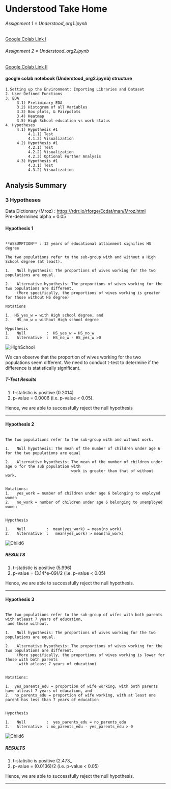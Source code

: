 
# Understood Take Home <br>
###### Assignment 1 = Understood_org1.ipynb
[Google Colab Link I](https://colab.research.google.com/drive/1XEbJzKbNOWP1kOECGX2HlsGWnMjuY9Q0?usp=sharing)
###### Assignment 2 = Understood_org2.ipynb
[Google Colab Link II](https://colab.research.google.com/drive/1ymiPzweYBdBuB0-05ZTW1nSAAri3j2BZ?usp=sharing)
#### google colab notebook (Understood_org2.ipynb) structure
```
1.Setting up the Environment: Importing Libraries and Dataset
2. User Defined Functions
3. EDA
     3.1) Preliminary EDA
     3.2) Histogram of all Variables
     3.3) Box plots, & Pairpolots
     3.4) Heatmap
     3.5) High School education vs work status
4. Hypotheses
     4.1) Hypothesis #1
          4.1.1) Test
          4.1.2) Visualization
     4.2) Hypothesis #1
          4.2.1) Test
          4.2.2) Visualization
          4.2.3) Optional Further Analysis
     4.3) Hypothesis #1
          4.3.1) Test
          4.3.2) Visualization

```
## Analysis Summary
### 3 Hypotheses
Data Dictionary (Mroz) : https://rdrr.io/rforge/Ecdat/man/Mroz.html <br>
Pre-determined alpha = 0.05

#### Hypothesis 1
```

**ASSUMPTION** : 12 years of educational attainment signifies HS degree

The two populations refer to the sub-group with and without a High School degree (at least).

1.   Null hypothesis: The proportions of wives working for the two populations are equal.

2.   Alternative hypothesis: The proportions of wives working for the two populations are different. 
     (More specifically, the proportions of wives working is greater for those without HS degree)

Notations

1.  HS_yes_w = with High school degree, and 
2.   HS_no_w = without High school degree

Hypothesis
1.   Null         :  HS_yes_w = HS_no_w 
2.   Alternative  :  HS_no_w - HS_yes_w >0

```
![HighSchool](/images/H13.png)

We can observe that the proportion of wives working for the two populations seem different.
We need to conduct t-test to determine if the difference is statistically significant.
##### T-Test Results

1.   t-statistic is positive (0.2014)
2.   p-value = 0.0006 (i.e. p-value < 0.05).

Hence, we are able to successfully reject the null 
hypothesis 
<hr>

#### Hypothesis 2
```

The two populations refer to the sub-group with and without work.

1.   Null hypothesis: The mean of the number of children under age 6 for the two populations are equal

2.   Alternative hypothesis: The mean of the number of children under age 6 for the sub population with 
                             work is greater than that of without work.


Notations:
1.   yes_work = number of children under age 6 belonging to employed women
2.   no_work = number of children under age 6 belonging to unemployed women


Hypothesis

1.   Null         :  mean(yes_work) = mean(no_work)
2.   Alternative  :   mean(yes_work) > mean(no_work)
```

![Child6](/images/H23.png)


##### RESULTS

1.   t-statistic is positive (5.996)
2.   p-value = (3.14*e-09)/2 (i.e. p-value < 0.05)


Hence, we are able to successfully reject the null hypothesis.

<hr>

#### Hypothesis 3

```

The two populations refer to the sub-group of wifes with both parents with atleast 7 years of education,
 and those without.

1.   Null hypothesis: The proportions of wives working for the two populations are equal.

2.   Alternative hypothesis: The proportions of wives working for the two populations are different.
     (More specifically, the proportions of wives working is lower for those with both parents 
      with atleast 7 years of education)


Notations:

1.  yes_parents_edu = proportion of wife working, with both parents have atleast 7 years of education, and 
2.  no_parents_edu = proportion of wife working, with at least one parent has less than 7 years of education


Hypothesis

1.   Null         :  yes_parents_edu = no_parents_edu 
2.   Alternative  : no_parents_edu - yes_parents_edu > 0

```


![Child6](/images/H32.png)


##### RESULTS

1.   t-statistic is positive (2.473_
2.   p-value = (0.0136)/2 (i.e. p-value < 0.05)


Hence, we are able to successfully reject the null hypothesis.

<hr>
